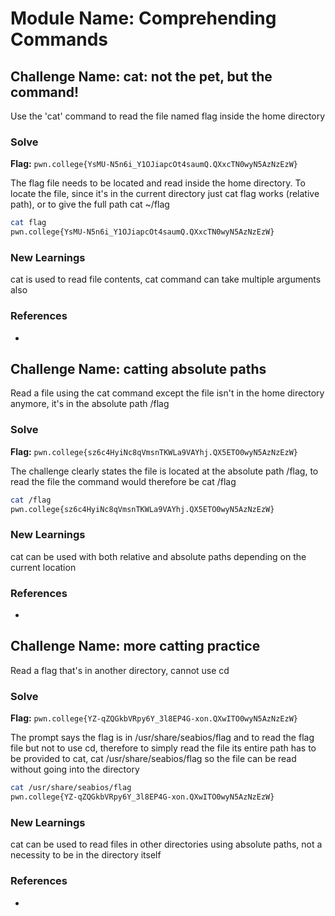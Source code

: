 # Module Name: Comprehending Commands

## Challenge Name: cat: not the pet, but the command!
Use the 'cat' command to read the file named flag inside the home directory

### Solve
**Flag:** `pwn.college{YsMU-N5n6i_Y1OJiapcOt4saumQ.QXxcTN0wyN5AzNzEzW}`

The flag file needs to be located and read inside the home directory. To locate the file, since it's in the current directory just cat flag works (relative path), or to give the full path cat ~/flag

```bash
cat flag
pwn.college{YsMU-N5n6i_Y1OJiapcOt4saumQ.QXxcTN0wyN5AzNzEzW}
```

### New Learnings
cat is used to read file contents, cat command can take multiple arguments also

### References 
-










## Challenge Name: catting absolute paths
Read a file using the cat command except the file isn't in the home directory anymore, it's in the absolute path /flag

### Solve
**Flag:** `pwn.college{sz6c4HyiNc8qVmsnTKWLa9VAYhj.QX5ETO0wyN5AzNzEzW}`

The challenge clearly states the file is located at the absolute path /flag, to read the file the command would therefore be cat /flag

```bash
cat /flag
pwn.college{sz6c4HyiNc8qVmsnTKWLa9VAYhj.QX5ETO0wyN5AzNzEzW}
```

### New Learnings
cat can be used with both relative and absolute paths depending on the current location

### References 
-









## Challenge Name: more catting practice
Read a flag that's in another directory, cannot use cd

### Solve
**Flag:** `pwn.college{YZ-qZQGkbVRpy6Y_3l8EP4G-xon.QXwITO0wyN5AzNzEzW}`

The prompt says the flag is in /usr/share/seabios/flag and to read the flag file but not to use cd, therefore to simply read the file its entire path has to be provided to cat, cat /usr/share/seabios/flag so the file can be read without going into the directory

```bash
cat /usr/share/seabios/flag
pwn.college{YZ-qZQGkbVRpy6Y_3l8EP4G-xon.QXwITO0wyN5AzNzEzW}
```

### New Learnings
cat can be used to read files in other directories using absolute paths, not a necessity to be in the directory itself

### References 
-
